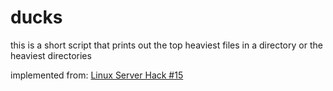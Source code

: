 # ducks

this is a short script that
prints out the top heaviest files in a directory
or the heaviest directories

implemented from:
[Linux Server Hack #15](http://archive.oreilly.com/pub/h/15)
